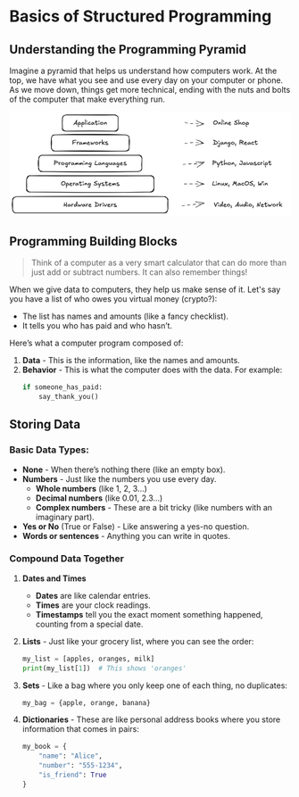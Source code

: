 
# Basics of Structured Programming

## Understanding the Programming Pyramid

Imagine a pyramid that helps us understand how computers work. At the top, we
have what you see and use every day on your computer or phone. As we move down,
things get more technical, ending with the nuts and bolts of the computer that
make everything run.

![Computer programming pyramid](./programming-pyramid.png)


## Programming Building Blocks

> Think of a computer as a very smart calculator that can do more than just add
> or subtract numbers.
> It can also remember things!

When we give data to computers, they help us make sense of it. Let's say you
have a list of who owes you virtual money (crypto?):
- The list has names and amounts (like a fancy checklist).
- It tells you who has paid and who hasn’t.

Here’s what a computer program composed of:
1. **Data** - This is the information, like the names and amounts.
2. **Behavior** - This is what the computer does with the data. For example:
    ```python
    if someone_has_paid:
        say_thank_you()
    ```

## Storing Data

### Basic Data Types:
- **None** - When there’s nothing there (like an empty box).
- **Numbers** - Just like the numbers you use every day.
  - **Whole numbers** (like 1, 2, 3...)
  - **Decimal numbers** (like 0.01, 2.3...)
  - **Complex numbers** - These are a bit tricky (like numbers with an imaginary part).
- **Yes or No** (True or False) - Like answering a yes-no question.
- **Words or sentences** - Anything you can write in quotes.

### Compound Data Together

1. **Dates and Times**
   - **Dates** are like calendar entries.
   - **Times** are your clock readings.
   - **Timestamps** tell you the exact moment something happened, counting from a special date.

2. **Lists** - Just like your grocery list, where you can see the order:
   ```python
   my_list = [apples, oranges, milk]
   print(my_list[1])  # This shows 'oranges'
   ```

3. **Sets** - Like a bag where you only keep one of each thing, no duplicates:
   ```python
   my_bag = {apple, orange, banana}
   ```

4. **Dictionaries** - These are like personal address books where you store information that comes in pairs:
   ```python
   my_book = {
       "name": "Alice",
       "number": "555-1234",
       "is_friend": True
   }
   ```

